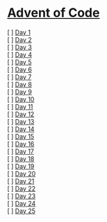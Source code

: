 # [Advent of Code](https://adventofcode.com/2017)

[ ] [Day 1](https://github.com/freakdran/Adventskalender/tree/master/2017/01)<br>
[ ] [Day 2](https://github.com/freakdran/Adventskalender/tree/master/2017/02)<br>
[ ] [Day 3](https://github.com/freakdran/Adventskalender/tree/master/2017/03)<br>
[ ] [Day 4](https://github.com/freakdran/Adventskalender/tree/master/2017/04)<br>
[ ] [Day 5](https://github.com/freakdran/Adventskalender/tree/master/2017/05)<br>
[ ] [Day 6](https://github.com/freakdran/Adventskalender/tree/master/2017/06)<br>
[ ] [Day 7](https://github.com/freakdran/Adventskalender/tree/master/2017/07)<br>
[ ] [Day 8](https://github.com/freakdran/Adventskalender/tree/master/2017/08)<br>
[ ] [Day 9](https://github.com/freakdran/Adventskalender/tree/master/2017/09)<br>
[ ] [Day 10](https://github.com/freakdran/Adventskalender/tree/master/2017/10)<br>
[ ] [Day 11](https://github.com/freakdran/Adventskalender/tree/master/2017/11)<br>
[ ] [Day 12](https://github.com/freakdran/Adventskalender/tree/master/2017/12)<br>
[ ] [Day 13](https://github.com/freakdran/Adventskalender/tree/master/2017/13)<br>
[ ] [Day 14](https://github.com/freakdran/Adventskalender/tree/master/2017/14)<br>
[ ] [Day 15](https://github.com/freakdran/Adventskalender/tree/master/2017/15)<br>
[ ] [Day 16](https://github.com/freakdran/Adventskalender/tree/master/2017/16)<br>
[ ] [Day 17](https://github.com/freakdran/Adventskalender/tree/master/2017/17)<br>
[ ] [Day 18](https://github.com/freakdran/Adventskalender/tree/master/2017/18)<br>
[ ] [Day 19](https://github.com/freakdran/Adventskalender/tree/master/2017/19)<br>
[ ] [Day 20](https://github.com/freakdran/Adventskalender/tree/master/2017/20)<br>
[ ] [Day 21](https://github.com/freakdran/Adventskalender/tree/master/2017/21)<br>
[ ] [Day 22](https://github.com/freakdran/Adventskalender/tree/master/2017/22)<br>
[ ] [Day 23](https://github.com/freakdran/Adventskalender/tree/master/2017/23)<br>
[ ] [Day 24](https://github.com/freakdran/Adventskalender/tree/master/2017/24)<br>
[ ] [Day 25](https://github.com/freakdran/Adventskalender/tree/master/2017/25)<br>
